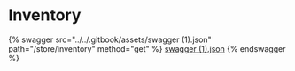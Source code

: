 # Inventory

{% swagger src="../../.gitbook/assets/swagger (1).json" path="/store/inventory" method="get" %}
[swagger (1).json](<../../.gitbook/assets/swagger (1).json>)
{% endswagger %}

